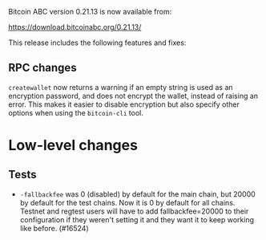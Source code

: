 Bitcoin ABC version 0.21.13 is now available from:

  <https://download.bitcoinabc.org/0.21.13/>

This release includes the following features and fixes:

RPC changes
-----------
`createwallet` now returns a warning if an empty string is used as an encryption password, and does not encrypt the wallet, instead of raising an error.
This makes it easier to disable encryption but also specify other options when using the `bitcoin-cli` tool.

Low-level changes
=================

Tests
---

- `-fallbackfee` was 0 (disabled) by default for the main chain, but 20000 by default for the test chains. Now it is 0 by default for all chains. Testnet and regtest users will have to add fallbackfee=20000 to their configuration if they weren't setting it and they want it to keep working like before. (#16524)

